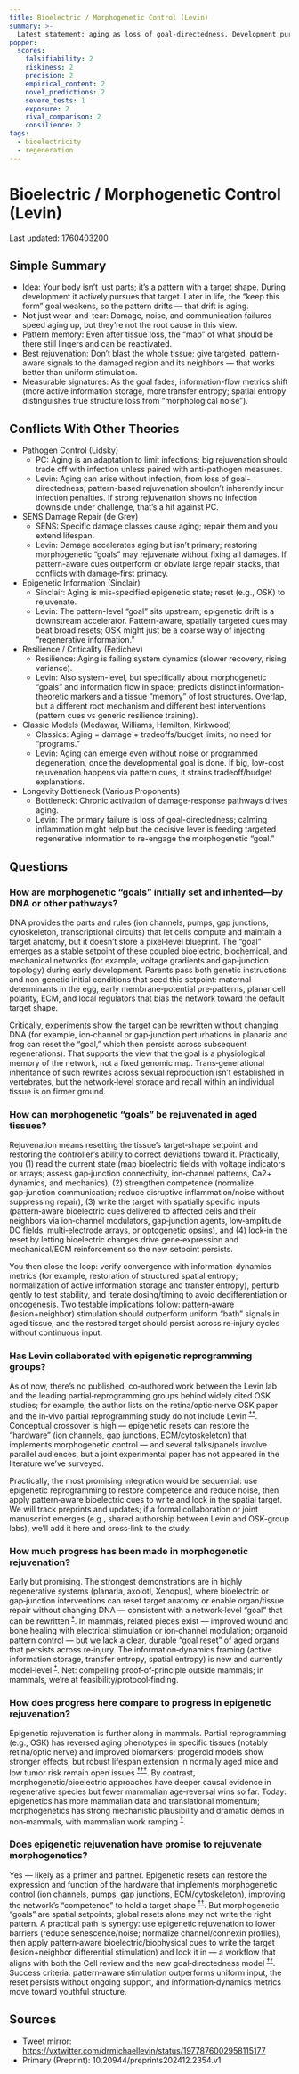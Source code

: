 ```yaml
---
title: Bioelectric / Morphogenetic Control (Levin)
summary: >-
  Latest statement: aging as loss of goal-directedness. Development pursues a target morphology; later, the “keep this form” goal weakens and the pattern drifts — that drift is aging. Pattern-aware, targeted signals can rejuvenate.
popper:
  scores:
    falsifiability: 2
    riskiness: 2
    precision: 2
    empirical_content: 2
    novel_predictions: 2
    severe_tests: 1
    exposure: 2
    rival_comparison: 2
    consilience: 2
tags:
  - bioelectricity
  - regeneration
---
```


# Bioelectric / Morphogenetic Control (Levin)

<div class="page-build-id">Last updated: <!--BUILD_ID-->1760403200<!--/BUILD_ID--></div>

## Simple Summary

- Idea: Your body isn’t just parts; it’s a pattern with a target shape. During development it actively pursues that target. Later in life, the “keep this form” goal weakens, so the pattern drifts — that drift is aging.
- Not just wear-and-tear: Damage, noise, and communication failures speed aging up, but they’re not the root cause in this view.
- Pattern memory: Even after tissue loss, the “map” of what should be there still lingers and can be reactivated.
- Best rejuvenation: Don’t blast the whole tissue; give targeted, pattern-aware signals to the damaged region and its neighbors — that works better than uniform stimulation.
- Measurable signatures: As the goal fades, information-flow metrics shift (more active information storage, more transfer entropy; spatial entropy distinguishes true structure loss from “morphological noise”).

## Conflicts With Other Theories

<ul>
  <li>Pathogen Control (Lidsky)
    <ul>
      <li>PC: Aging is an adaptation to limit infections; big rejuvenation should trade off with infection unless paired with anti-pathogen measures.</li>
      <li>Levin: Aging can arise without infection, from loss of goal-directedness; pattern-based rejuvenation shouldn’t inherently incur infection penalties. If strong rejuvenation shows no infection downside under challenge, that’s a hit against PC.</li>
    </ul>
  </li>
  <li>SENS Damage Repair (de Grey)
    <ul>
      <li>SENS: Specific damage classes cause aging; repair them and you extend lifespan.</li>
      <li>Levin: Damage accelerates aging but isn’t primary; restoring morphogenetic “goals” may rejuvenate without fixing all damages. If pattern-aware cues outperform or obviate large repair stacks, that conflicts with damage-first primacy.</li>
    </ul>
  </li>
  <li>Epigenetic Information (Sinclair)
    <ul>
      <li>Sinclair: Aging is mis-specified epigenetic state; reset (e.g., OSK) to rejuvenate.</li>
      <li>Levin: The pattern-level “goal” sits upstream; epigenetic drift is a downstream accelerator. Pattern-aware, spatially targeted cues may beat broad resets; OSK might just be a coarse way of injecting “regenerative information.”</li>
    </ul>
  </li>
  <li>Resilience / Criticality (Fedichev)
    <ul>
      <li>Resilience: Aging is failing system dynamics (slower recovery, rising variance).</li>
      <li>Levin: Also system-level, but specifically about morphogenetic “goals” and information flow in space; predicts distinct information-theoretic markers and a tissue “memory” of lost structures. Overlap, but a different root mechanism and different best interventions (pattern cues vs generic resilience training).</li>
    </ul>
  </li>
  <li>Classic Models (Medawar, Williams, Hamilton, Kirkwood)
    <ul>
      <li>Classics: Aging = damage + tradeoffs/budget limits; no need for “programs.”</li>
      <li>Levin: Aging can emerge even without noise or programmed degeneration, once the developmental goal is done. If big, low-cost rejuvenation happens via pattern cues, it strains tradeoff/budget explanations.</li>
    </ul>
  </li>
  <li>Longevity Bottleneck (Various Proponents)
    <ul>
      <li>Bottleneck: Chronic activation of damage-response pathways drives aging.</li>
      <li>Levin: The primary failure is loss of goal-directedness; calming inflammation might help but the decisive lever is feeding targeted regenerative information to re-engage the morphogenetic “goal.”</li>
    </ul>
  </li>
</ul>

## Questions

### How are morphogenetic “goals” initially set and inherited—by DNA or other pathways?

DNA provides the parts and rules (ion channels, pumps, gap junctions, cytoskeleton, transcriptional circuits) that let cells compute and maintain a target anatomy, but it doesn’t store a pixel‑level blueprint. The “goal” emerges as a stable setpoint of these coupled bioelectric, biochemical, and mechanical networks (for example, voltage gradients and gap‑junction topology) during early development. Parents pass both genetic instructions and non‑genetic initial conditions that seed this setpoint: maternal determinants in the egg, early membrane‑potential pre‑patterns, planar cell polarity, ECM, and local regulators that bias the network toward the default target shape.

Critically, experiments show the target can be rewritten without changing DNA (for example, ion‑channel or gap‑junction perturbations in planaria and frog can reset the “goal,” which then persists across subsequent regenerations). That supports the view that the goal is a physiological memory of the network, not a fixed genomic map. Trans‑generational inheritance of such rewrites across sexual reproduction isn’t established in vertebrates, but the network‑level storage and recall within an individual tissue is on firmer ground.

### How can morphogenetic “goals” be rejuvenated in aged tissues?

Rejuvenation means resetting the tissue’s target‑shape setpoint and restoring the controller’s ability to correct deviations toward it. Practically, you (1) read the current state (map bioelectric fields with voltage indicators or arrays; assess gap‑junction connectivity, ion‑channel patterns, Ca2+ dynamics, and mechanics), (2) strengthen competence (normalize gap‑junction communication; reduce disruptive inflammation/noise without suppressing repair), (3) write the target with spatially specific inputs (pattern‑aware bioelectric cues delivered to affected cells and their neighbors via ion‑channel modulators, gap‑junction agents, low‑amplitude DC fields, multi‑electrode arrays, or optogenetic opsins), and (4) lock‑in the reset by letting bioelectric changes drive gene‑expression and mechanical/ECM reinforcement so the new setpoint persists.

You then close the loop: verify convergence with information‑dynamics metrics (for example, restoration of structured spatial entropy; normalization of active information storage and transfer entropy), perturb gently to test stability, and iterate dosing/timing to avoid dedifferentiation or oncogenesis. Two testable implications follow: pattern‑aware (lesion+neighbor) stimulation should outperform uniform “bath” signals in aged tissue, and the restored target should persist across re‑injury cycles without continuous input.

### Has Levin collaborated with epigenetic reprogramming groups?

As of now, there’s no published, co‑authored work between the Levin lab and the leading partial‑reprogramming groups behind widely cited OSK studies; for example, the author lists on the retina/optic‑nerve OSK paper and the in‑vivo partial reprogramming study do not include Levin <sup><a class="ref-pop" href="https://doi.org/10.1038/s41586-020-2975-4" data-ref-url="https://doi.org/10.1038/s41586-020-2975-4" data-ref-summary="Nature paper (Lu et al. 2020): OSK-mediated epigenetic reprogramming restores vision and reverses epigenetic age in mouse retina.">†</a></sup><sup><a class="ref-pop" href="https://doi.org/10.1016/j.cell.2016.11.052" data-ref-url="https://doi.org/10.1016/j.cell.2016.11.052" data-ref-summary="Cell paper (Ocampo et al. 2016): in vivo partial reprogramming ameliorates hallmarks of aging in progeroid mice.">†</a></sup>. Conceptual crossover is high — epigenetic resets can restore the “hardware” (ion channels, gap junctions, ECM/cytoskeleton) that implements morphogenetic control — and several talks/panels involve parallel audiences, but a joint experimental paper has not appeared in the literature we’ve surveyed.

Practically, the most promising integration would be sequential: use epigenetic reprogramming to restore competence and reduce noise, then apply pattern‑aware bioelectric cues to write and lock in the spatial target. We will track preprints and updates; if a formal collaboration or joint manuscript emerges (e.g., shared authorship between Levin and OSK‑group labs), we’ll add it here and cross‑link to the study.

### How much progress has been made in morphogenetic rejuvenation?

Early but promising. The strongest demonstrations are in highly regenerative systems (planaria, axolotl, Xenopus), where bioelectric or gap‑junction interventions can reset target anatomy or enable organ/tissue repair without changing DNA — consistent with a network‑level “goal” that can be rewritten <sup><a class="ref-pop" href="https://doi.org/10.1016/j.cell.2021.02.034" data-ref-url="https://doi.org/10.1016/j.cell.2021.02.034" data-ref-summary="Cell review on bioelectric signaling and reprogrammable morphogenesis across development and regeneration.">†</a></sup>. In mammals, related pieces exist — improved wound and bone healing with electrical stimulation or ion‑channel modulation; organoid pattern control — but we lack a clear, durable “goal reset” of aged organs that persists across re‑injury. The information‑dynamics framing (active information storage, transfer entropy, spatial entropy) is new and currently model‑level <sup><a class="ref-pop" href="https://doi.org/10.20944/preprints202412.2354.v1" data-ref-url="https://doi.org/10.20944/preprints202412.2354.v1" data-ref-summary="Preprint: aging as loss of goal-directedness modeled via neural cellular automata; predicts targeted, pattern-aware rejuvenation and info-dynamics signatures.">†</a></sup>. Net: compelling proof‑of‑principle outside mammals; in mammals, we’re at feasibility/protocol‑finding.

### How does progress here compare to progress in epigenetic rejuvenation?

Epigenetic rejuvenation is further along in mammals. Partial reprogramming (e.g., OSK) has reversed aging phenotypes in specific tissues (notably retina/optic nerve) and improved biomarkers; progeroid models show stronger effects, but robust lifespan extension in normally aged mice and low tumor risk remain open issues <sup><a class="ref-pop" href="https://doi.org/10.1038/s41586-020-2975-4" data-ref-url="https://doi.org/10.1038/s41586-020-2975-4" data-ref-summary="Nature paper: OSK-mediated epigenetic reprogramming restores vision and reverses epigenetic age in mouse retina.">†</a></sup><sup><a class="ref-pop" href="https://doi.org/10.1016/j.cell.2016.11.052" data-ref-url="https://doi.org/10.1016/j.cell.2016.11.052" data-ref-summary="Cell paper: in vivo partial reprogramming ameliorates hallmarks of aging in progeroid mice.">†</a></sup><sup><a class="ref-pop" href="https://doi.org/10.1016/j.cell.2022.12.027" data-ref-url="https://doi.org/10.1016/j.cell.2022.12.027" data-ref-summary="Cell paper: loss of epigenetic information as a cause of mammalian aging; induced DNA breaks accelerate aging phenotypes.">†</a></sup>. By contrast, morphogenetic/bioelectric approaches have deeper causal evidence in regenerative species but fewer mammalian age‑reversal wins so far. Today: epigenetics has more mammalian data and translational momentum; morphogenetics has strong mechanistic plausibility and dramatic demos in non‑mammals, with mammalian work ramping <sup><a class="ref-pop" href="https://doi.org/10.1016/j.cell.2021.02.034" data-ref-url="https://doi.org/10.1016/j.cell.2021.02.034" data-ref-summary="Cell review on bioelectric signaling and reprogrammable morphogenesis across development and regeneration.">†</a></sup>.

### Does epigenetic rejuvenation have promise to rejuvenate morphogenetics?

Yes — likely as a primer and partner. Epigenetic resets can restore the expression and function of the hardware that implements morphogenetic control (ion channels, pumps, gap junctions, ECM/cytoskeleton), improving the network’s “competence” to hold a target shape <sup><a class="ref-pop" href="https://doi.org/10.1038/s41586-020-2975-4" data-ref-url="https://doi.org/10.1038/s41586-020-2975-4" data-ref-summary="Nature paper: OSK-mediated epigenetic reprogramming restores vision and reverses epigenetic age in mouse retina.">†</a></sup><sup><a class="ref-pop" href="https://doi.org/10.1016/j.cell.2022.12.027" data-ref-url="https://doi.org/10.1016/j.cell.2022.12.027" data-ref-summary="Cell paper: loss of epigenetic information as a cause of mammalian aging; induced DNA breaks accelerate aging phenotypes.">†</a></sup>. But morphogenetic “goals” are spatial setpoints; global resets alone may not write the right pattern. A practical path is synergy: use epigenetic rejuvenation to lower barriers (reduce senescence/noise; normalize channel/connexin profiles), then apply pattern‑aware bioelectric/biophysical cues to write the target (lesion+neighbor differential stimulation) and lock it in — a workflow that aligns with both the Cell review and the new goal‑directedness model <sup><a class="ref-pop" href="https://doi.org/10.1016/j.cell.2021.02.034" data-ref-url="https://doi.org/10.1016/j.cell.2021.02.034" data-ref-summary="Cell review on bioelectric signaling and reprogrammable morphogenesis across development and regeneration.">†</a></sup><sup><a class="ref-pop" href="https://doi.org/10.20944/preprints202412.2354.v1" data-ref-url="https://doi.org/10.20944/preprints202412.2354.v1" data-ref-summary="Preprint: aging as loss of goal-directedness modeled via neural cellular automata; predicts targeted, pattern-aware rejuvenation and info-dynamics signatures.">†</a></sup>. Success criteria: pattern‑aware stimulation outperforms uniform input, the reset persists without ongoing support, and information‑dynamics metrics move toward youthful structure.

## Sources

- Tweet mirror: https://vxtwitter.com/drmichaellevin/status/1977876002958115177
- Primary (Preprint): 10.20944/preprints202412.2354.v1

